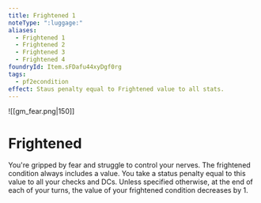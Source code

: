 ```yaml
---
title: Frightened 1
noteType: ":luggage:"
aliases:
  - Frightened 1
  - Frightened 2
  - Frightened 3
  - Frightened 4
foundryId: Item.sFDafu44xyDgf0rg
tags:
  - pf2econdition
effect: Staus penalty equal to Frightened value to all stats.
---
```

![[gm_fear.png|150]]
# Frightened


You're gripped by fear and struggle to control your nerves. The frightened condition always includes a value. You take a status penalty equal to this value to all your checks and DCs. Unless specified otherwise, at the end of each of your turns, the value of your frightened condition decreases by 1.